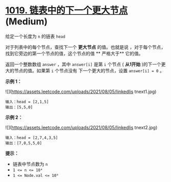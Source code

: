 # [1019. 链表中的下一个更大节点](https://leetcode.cn/problems/next-greater-node-in-linked-list/) (Medium)

给定一个长度为 `n` 的链表 `head`

对于列表中的每个节点，查找下一个 **更大节点** 的值。也就是说
，对于每个节点，找到它旁边的第一个节点的值，这个节点的值 **
严格大于** 它的值。

返回一个整数数组 `answer` ，其中 `answer[i]` 是第 `i` 个节点
( **从1开始** )的下一个更大的节点的值。如果第 `i` 个节点没有
下一个更大的节点，设置 `answer[i] = 0` 。

**示例 1：**

![](https://assets.leetcode.com/uploads/2021/08/05/linkedlis
tnext1.jpg)

```
输入：head = [2,1,5]
输出：[5,5,0]

```

**示例 2：**

![](https://assets.leetcode.com/uploads/2021/08/05/linkedlis
tnext2.jpg)

```
输入：head = [2,7,4,3,5]
输出：[7,0,5,5,0]

```

**提示：**

- 链表中节点数为 `n`
- `1 <= n <= 10⁴`
- `1 <= Node.val <= 10⁹`
